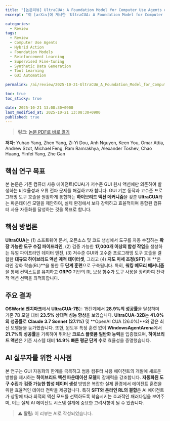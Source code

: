 ```yaml
---
title: "[논문리뷰] UltraCUA: A Foundation Model for Computer Use Agents with Hybrid Action"
excerpt: "이 [arXiv]에 게시한 'UltraCUA: A Foundation Model for Computer Use Agents with Hybrid Action' 논문에 대한 자세한 리뷰입니다."

categories:
  - Review
tags:
  - Review
  - Computer Use Agents
  - Hybrid Action
  - Foundation Models
  - Reinforcement Learning
  - Supervised Fine-tuning
  - Synthetic Data Generation
  - Tool Learning
  - GUI Automation

permalink: /ai/review/2025-10-21-UltraCUA_A_Foundation_Model_for_Computer_Use_Agents_with_Hybrid_Action/

toc: true
toc_sticky: true

date: 2025-10-21 13:08:30+0900
last_modified_at: 2025-10-21 13:08:30+0900
published: true
---
```

> **링크:** [논문 PDF로 바로 열기](https://arxiv.org/abs/2510.17790)

**저자:** Yuhao Yang, Zhen Yang, Zi-Yi Dou, Anh Nguyen, Keen You, Omar Attia, Andrew Szot, Michael Feng, Ram Ramrakhya, Alexander Toshev, Chao Huang, Yinfei Yang, Zhe Gan



## 핵심 연구 목표
본 논문은 기존 컴퓨터 사용 에이전트(CUA)가 저수준 GUI 원시 액션에만 의존하여 발생하는 비효율성과 오류 전파 문제를 해결하고자 합니다. GUI 기본 동작과 고수준 프로그래밍 도구 호출을 원활하게 통합하는 **하이브리드 액션 메커니즘**을 갖춘 **UltraCUA**라는 파운데이션 모델을 제안하여, 실제 환경에서 보다 강력하고 효율적이며 통합된 컴퓨터 사용 자동화를 달성하는 것을 목표로 합니다.

## 핵심 방법론
**UltraCUA**는 (1) 소프트웨어 문서, 오픈소스 및 코드 생성에서 도구를 자동 수집하는 **확장 가능한 도구 수집 파이프라인**, (2) 검증 가능한 **17,000개 이상의 합성 작업**을 생성하는 듀얼 파이프라인 데이터 엔진, (3) 저수준 GUI와 고수준 프로그래밍 도구 호출을 결합한 **대규모 하이브리드 액션 궤적 데이터셋**, 그리고 (4) **지도 미세 조정(SFT)** 후 **온라인 강화 학습(RL)**을 통한 **두 단계 훈련**으로 구축됩니다. 특히, **<memory></memory> 워킹 메모리 메커니즘**을 통해 컨텍스트를 유지하고 **GRPO** 기반의 RL 보상 함수가 도구 사용을 장려하여 전략적 액션 선택을 최적화합니다.

## 주요 결과
**OSWorld 벤치마크**에서 **UltraCUA-7B**는 15단계에서 **28.9%의 성공률**을 달성하며 기존 7B 모델 대비 **23.5% 상대적 성능 향상**을 보였습니다. **UltraCUA-32B**는 **41.0%의 성공률**로 **Claude 3.7 Sonnet (27.1%)** 및 **OpenAI CUA (26.0%)**와 같은 최신 모델들을 능가했습니다. 또한, 윈도우 특정 훈련 없이 **WindowsAgentArena**에서 **21.7%의 성공률**을 기록하여 뛰어난 **크로스 플랫폼 일반화 능력**을 입증했으며, **하이브리드 액션**은 기존 시스템 대비 **14.9% 빠른 평균 단계 수**로 효율성을 증명했습니다.

## AI 실무자를 위한 시사점
본 연구는 GUI 자동화의 한계를 극복하고 범용 컴퓨터 사용 에이전트의 개발에 새로운 방향을 제시하는 **하이브리드 액션 파운데이션 모델**의 잠재력을 강조합니다. **자동화된 도구 수집**과 **검증 가능한 합성 데이터 생성** 방법은 복잡한 실제 환경에서 에이전트 훈련을 위한 효율적인 데이터 전략을 제공합니다. 특히 **SFT와 온라인 RL의 결합**은 AI 에이전트가 상황에 따라 최적의 액션 모드를 선택하도록 학습시키는 효과적인 패러다임을 보여주며, 이는 실제 AI 에이전트 시스템 설계에 중요한 고려사항이 될 수 있습니다.

> ⚠️ **알림:** 이 리뷰는 AI로 작성되었습니다.